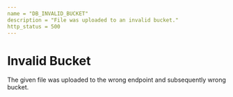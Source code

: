 ```yaml
---
name = "DB_INVALID_BUCKET"
description = "File was uploaded to an invalid bucket."
http_status = 500
---
```


# Invalid Bucket

The given file was uploaded to the wrong endpoint and subsequently wrong bucket.
